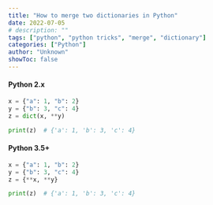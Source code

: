 ```yaml
---
title: "How to merge two dictionaries in Python"
date: 2022-07-05
# description: ""
tags: ["python", "python tricks", "merge", "dictionary"]
categories: ["Python"]
author: "Unknown"
showToc: false
---
```


#### Python 2.x

```Python
x = {"a": 1, "b": 2}
y = {"b": 3, "c": 4}
z = dict(x, **y)

print(z)  # {'a': 1, 'b': 3, 'c': 4}
```

#### Python 3.5+

```Python
x = {"a": 1, "b": 2}
y = {"b": 3, "c": 4}
z = {**x, **y}

print(z)  # {'a': 1, 'b': 3, 'c': 4}
```
